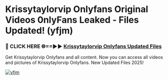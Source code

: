 # Krissytaylorvip Onlyfans Original Videos 0nlyFans Leaked - Files Updated! (yfjm)

<h3>🔴 CLICK HERE 🌐==►► <a href="https://tinyurl.com/ehrbuxhb" rel="nofollow">Krissytaylorvip Onlyfans Updated Files</a></h3>

Get Krissytaylorvip Onlyfans and all content. Now you can access all videos and pictures of Krissytaylorvip Onlyfans. New Updated Files 2025!

[![yfjm](https://i.imgur.com/lVYEuWS.gif)](https://tinyurl.com/ehrbuxhb)
